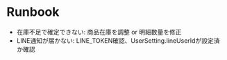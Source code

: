# Runbook
- 在庫不足で確定できない: 商品在庫を調整 or 明細数量を修正
- LINE通知が届かない: LINE_TOKEN確認、UserSetting.lineUserIdが設定済か確認
